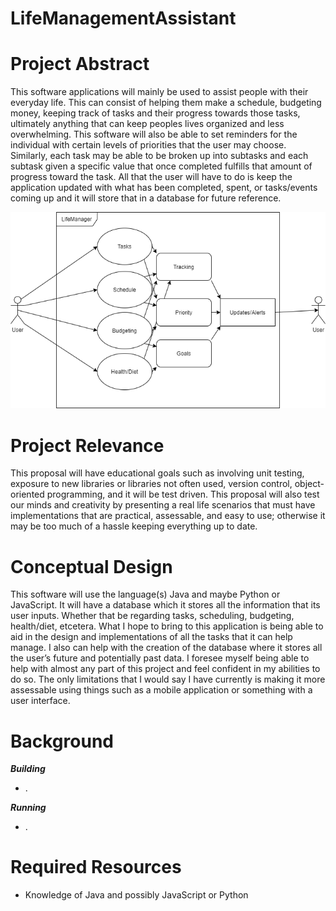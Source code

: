 # LifeManagementAssistant

# Project Abstract
This software applications will mainly be used to assist people with their everyday life. This can consist of helping them make a schedule, budgeting money, keeping track of tasks and their progress towards those tasks, ultimately anything that can keep peoples lives organized and less overwhelming. This software will also be able to set reminders for the individual with certain levels of priorities that the user may choose. Similarly, each task may be able to be broken up into subtasks and each subtask given a specific value that once completed fulfills that amount of progress toward the task. All that the user will have to do is keep the application updated with what has been completed, spent, or tasks/events coming up and it will store that in a database for future reference.


![alt text](https://github.com/RaymondLaubert/LifeManagementAssistant/blob/master/LifeManagementAssistant(Non-Technical).png)


# Project Relevance
This proposal will have educational goals such as involving unit testing, exposure to new libraries or libraries not often used, version control, object-oriented programming, and it will be test driven. This proposal will also test our minds and creativity by presenting a real life scenarios that must have implementations that are practical, assessable, and easy to use; otherwise it may be too much of a hassle keeping everything up to date.

# Conceptual Design
This software will use the language(s) Java and maybe Python or JavaScript. It will have a database which it stores all the information that its user inputs. Whether that be regarding tasks, scheduling, budgeting, health/diet, etcetera. What I hope to bring to this application is being able to aid in the design and implementations of all the tasks that it can help manage. I also can help with the creation of the database where it stores all the user’s future and potentially past data. I foresee myself being able to help with almost any part of this project and feel confident in my abilities to do so. The only limitations that I would say I have currently is making it more assessable using things such as a mobile application or something with a user interface.

# Background
***Building***
- .

***Running***
- .

# Required Resources
- Knowledge of Java and possibly JavaScript or Python

